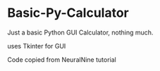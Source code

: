 # Basic-Py-Calculator
Just a basic Python GUI Calculator, nothing much.

uses Tkinter for GUI

Code copied from NeuralNine tutorial
